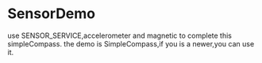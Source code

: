 # SensorDemo
use SENSOR_SERVICE,accelerometer and magnetic to complete this simpleCompass.
the demo is SimpleCompass,if you is a newer,you can use it.
